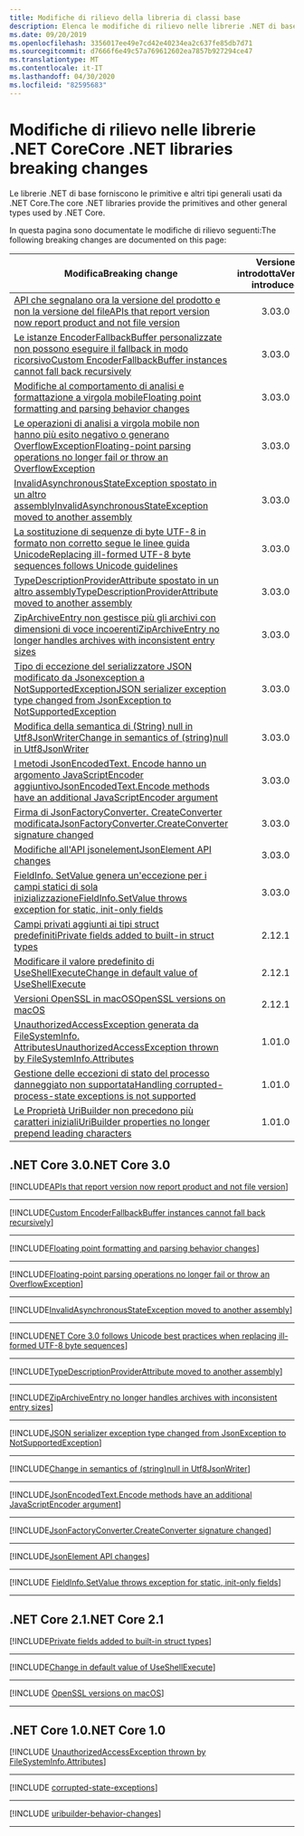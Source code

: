 ```yaml
---
title: Modifiche di rilievo della libreria di classi base
description: Elenca le modifiche di rilievo nelle librerie .NET di base.
ms.date: 09/20/2019
ms.openlocfilehash: 3356017ee49e7cd42e40234ea2c637fe85db7d71
ms.sourcegitcommit: d7666f6e49c57a769612602ea7857b927294ce47
ms.translationtype: MT
ms.contentlocale: it-IT
ms.lasthandoff: 04/30/2020
ms.locfileid: "82595683"
---
```

# <a name="core-net-libraries-breaking-changes"></a><span data-ttu-id="9c5c8-103">Modifiche di rilievo nelle librerie .NET Core</span><span class="sxs-lookup"><span data-stu-id="9c5c8-103">Core .NET libraries breaking changes</span></span>

<span data-ttu-id="9c5c8-104">Le librerie .NET di base forniscono le primitive e altri tipi generali usati da .NET Core.</span><span class="sxs-lookup"><span data-stu-id="9c5c8-104">The core .NET libraries provide the primitives and other general types used by .NET Core.</span></span>

<span data-ttu-id="9c5c8-105">In questa pagina sono documentate le modifiche di rilievo seguenti:</span><span class="sxs-lookup"><span data-stu-id="9c5c8-105">The following breaking changes are documented on this page:</span></span>

| <span data-ttu-id="9c5c8-106">Modifica</span><span class="sxs-lookup"><span data-stu-id="9c5c8-106">Breaking change</span></span> | <span data-ttu-id="9c5c8-107">Versione introdotta</span><span class="sxs-lookup"><span data-stu-id="9c5c8-107">Version introduced</span></span> |
| - | :-: |
| [<span data-ttu-id="9c5c8-108">API che segnalano ora la versione del prodotto e non la versione del file</span><span class="sxs-lookup"><span data-stu-id="9c5c8-108">APIs that report version now report product and not file version</span></span>](#apis-that-report-version-now-report-product-and-not-file-version) | <span data-ttu-id="9c5c8-109">3.0</span><span class="sxs-lookup"><span data-stu-id="9c5c8-109">3.0</span></span> |
| [<span data-ttu-id="9c5c8-110">Le istanze EncoderFallbackBuffer personalizzate non possono eseguire il fallback in modo ricorsivo</span><span class="sxs-lookup"><span data-stu-id="9c5c8-110">Custom EncoderFallbackBuffer instances cannot fall back recursively</span></span>](#custom-encoderfallbackbuffer-instances-cannot-fall-back-recursively) | <span data-ttu-id="9c5c8-111">3.0</span><span class="sxs-lookup"><span data-stu-id="9c5c8-111">3.0</span></span> |
| [<span data-ttu-id="9c5c8-112">Modifiche al comportamento di analisi e formattazione a virgola mobile</span><span class="sxs-lookup"><span data-stu-id="9c5c8-112">Floating point formatting and parsing behavior changes</span></span>](#floating-point-formatting-and-parsing-behavior-changed) | <span data-ttu-id="9c5c8-113">3.0</span><span class="sxs-lookup"><span data-stu-id="9c5c8-113">3.0</span></span> |
| [<span data-ttu-id="9c5c8-114">Le operazioni di analisi a virgola mobile non hanno più esito negativo o generano OverflowException</span><span class="sxs-lookup"><span data-stu-id="9c5c8-114">Floating-point parsing operations no longer fail or throw an OverflowException</span></span>](#floating-point-parsing-operations-no-longer-fail-or-throw-an-overflowexception) | <span data-ttu-id="9c5c8-115">3.0</span><span class="sxs-lookup"><span data-stu-id="9c5c8-115">3.0</span></span> |
| [<span data-ttu-id="9c5c8-116">InvalidAsynchronousStateException spostato in un altro assembly</span><span class="sxs-lookup"><span data-stu-id="9c5c8-116">InvalidAsynchronousStateException moved to another assembly</span></span>](#invalidasynchronousstateexception-moved-to-another-assembly) | <span data-ttu-id="9c5c8-117">3.0</span><span class="sxs-lookup"><span data-stu-id="9c5c8-117">3.0</span></span> |
| [<span data-ttu-id="9c5c8-118">La sostituzione di sequenze di byte UTF-8 in formato non corretto segue le linee guida Unicode</span><span class="sxs-lookup"><span data-stu-id="9c5c8-118">Replacing ill-formed UTF-8 byte sequences follows Unicode guidelines</span></span>](#replacing-ill-formed-utf-8-byte-sequences-follows-unicode-guidelines) | <span data-ttu-id="9c5c8-119">3.0</span><span class="sxs-lookup"><span data-stu-id="9c5c8-119">3.0</span></span> |
| [<span data-ttu-id="9c5c8-120">TypeDescriptionProviderAttribute spostato in un altro assembly</span><span class="sxs-lookup"><span data-stu-id="9c5c8-120">TypeDescriptionProviderAttribute moved to another assembly</span></span>](#typedescriptionproviderattribute-moved-to-another-assembly) | <span data-ttu-id="9c5c8-121">3.0</span><span class="sxs-lookup"><span data-stu-id="9c5c8-121">3.0</span></span> |
| [<span data-ttu-id="9c5c8-122">ZipArchiveEntry non gestisce più gli archivi con dimensioni di voce incoerenti</span><span class="sxs-lookup"><span data-stu-id="9c5c8-122">ZipArchiveEntry no longer handles archives with inconsistent entry sizes</span></span>](#ziparchiveentry-no-longer-handles-archives-with-inconsistent-entry-sizes) | <span data-ttu-id="9c5c8-123">3.0</span><span class="sxs-lookup"><span data-stu-id="9c5c8-123">3.0</span></span> |
| [<span data-ttu-id="9c5c8-124">Tipo di eccezione del serializzatore JSON modificato da Jsonexception a NotSupportedException</span><span class="sxs-lookup"><span data-stu-id="9c5c8-124">JSON serializer exception type changed from JsonException to NotSupportedException</span></span>](#json-serializer-exception-type-changed-from-jsonexception-to-notsupportedexception) | <span data-ttu-id="9c5c8-125">3.0</span><span class="sxs-lookup"><span data-stu-id="9c5c8-125">3.0</span></span> |
| [<span data-ttu-id="9c5c8-126">Modifica della semantica di (String) null in Utf8JsonWriter</span><span class="sxs-lookup"><span data-stu-id="9c5c8-126">Change in semantics of (string)null in Utf8JsonWriter</span></span>](#change-in-semantics-of-stringnull-in-utf8jsonwriter) | <span data-ttu-id="9c5c8-127">3.0</span><span class="sxs-lookup"><span data-stu-id="9c5c8-127">3.0</span></span> |
| [<span data-ttu-id="9c5c8-128">I metodi JsonEncodedText. Encode hanno un argomento JavaScriptEncoder aggiuntivo</span><span class="sxs-lookup"><span data-stu-id="9c5c8-128">JsonEncodedText.Encode methods have an additional JavaScriptEncoder argument</span></span>](#jsonencodedtextencode-methods-have-an-additional-javascriptencoder-argument) | <span data-ttu-id="9c5c8-129">3.0</span><span class="sxs-lookup"><span data-stu-id="9c5c8-129">3.0</span></span> |
| [<span data-ttu-id="9c5c8-130">Firma di JsonFactoryConverter. CreateConverter modificata</span><span class="sxs-lookup"><span data-stu-id="9c5c8-130">JsonFactoryConverter.CreateConverter signature changed</span></span>](#jsonfactoryconvertercreateconverter-signature-changed) | <span data-ttu-id="9c5c8-131">3.0</span><span class="sxs-lookup"><span data-stu-id="9c5c8-131">3.0</span></span> |
| [<span data-ttu-id="9c5c8-132">Modifiche all'API jsonelement</span><span class="sxs-lookup"><span data-stu-id="9c5c8-132">JsonElement API changes</span></span>](#jsonelement-api-changes) | <span data-ttu-id="9c5c8-133">3.0</span><span class="sxs-lookup"><span data-stu-id="9c5c8-133">3.0</span></span> |
| [<span data-ttu-id="9c5c8-134">FieldInfo. SetValue genera un'eccezione per i campi statici di sola inizializzazione</span><span class="sxs-lookup"><span data-stu-id="9c5c8-134">FieldInfo.SetValue throws exception for static, init-only fields</span></span>](#fieldinfosetvalue-throws-exception-for-static-init-only-fields) | <span data-ttu-id="9c5c8-135">3.0</span><span class="sxs-lookup"><span data-stu-id="9c5c8-135">3.0</span></span> |
| [<span data-ttu-id="9c5c8-136">Campi privati aggiunti ai tipi struct predefiniti</span><span class="sxs-lookup"><span data-stu-id="9c5c8-136">Private fields added to built-in struct types</span></span>](#private-fields-added-to-built-in-struct-types) | <span data-ttu-id="9c5c8-137">2.1</span><span class="sxs-lookup"><span data-stu-id="9c5c8-137">2.1</span></span> |
| [<span data-ttu-id="9c5c8-138">Modificare il valore predefinito di UseShellExecute</span><span class="sxs-lookup"><span data-stu-id="9c5c8-138">Change in default value of UseShellExecute</span></span>](#change-in-default-value-of-useshellexecute) | <span data-ttu-id="9c5c8-139">2.1</span><span class="sxs-lookup"><span data-stu-id="9c5c8-139">2.1</span></span> |
| [<span data-ttu-id="9c5c8-140">Versioni OpenSSL in macOS</span><span class="sxs-lookup"><span data-stu-id="9c5c8-140">OpenSSL versions on macOS</span></span>](#openssl-versions-on-macos) | <span data-ttu-id="9c5c8-141">2.1</span><span class="sxs-lookup"><span data-stu-id="9c5c8-141">2.1</span></span> |
| [<span data-ttu-id="9c5c8-142">UnauthorizedAccessException generata da FileSystemInfo. Attributes</span><span class="sxs-lookup"><span data-stu-id="9c5c8-142">UnauthorizedAccessException thrown by FileSystemInfo.Attributes</span></span>](#unauthorizedaccessexception-thrown-by-filesysteminfoattributes) | <span data-ttu-id="9c5c8-143">1.0</span><span class="sxs-lookup"><span data-stu-id="9c5c8-143">1.0</span></span> |
| [<span data-ttu-id="9c5c8-144">Gestione delle eccezioni di stato del processo danneggiato non supportata</span><span class="sxs-lookup"><span data-stu-id="9c5c8-144">Handling corrupted-process-state exceptions is not supported</span></span>](#handling-corrupted-state-exceptions-is-not-supported) | <span data-ttu-id="9c5c8-145">1.0</span><span class="sxs-lookup"><span data-stu-id="9c5c8-145">1.0</span></span> |
| [<span data-ttu-id="9c5c8-146">Le Proprietà UriBuilder non precedono più caratteri iniziali</span><span class="sxs-lookup"><span data-stu-id="9c5c8-146">UriBuilder properties no longer prepend leading characters</span></span>](#uribuilder-properties-no-longer-prepend-leading-characters) | <span data-ttu-id="9c5c8-147">1.0</span><span class="sxs-lookup"><span data-stu-id="9c5c8-147">1.0</span></span> |

## <a name="net-core-30"></a><span data-ttu-id="9c5c8-148">.NET Core 3.0</span><span class="sxs-lookup"><span data-stu-id="9c5c8-148">.NET Core 3.0</span></span>

[!INCLUDE[APIs that report version now report product and not file version](~/includes/core-changes/corefx/3.0/version-information-changes.md)]

***

[!INCLUDE[Custom EncoderFallbackBuffer instances cannot fall back recursively](~/includes/core-changes/corefx/3.0/custom-encoderfallbackbuffer-cannot-be-recursive.md)]

***

[!INCLUDE[Floating point formatting and parsing behavior changes](~/includes/core-changes/corefx/3.0/floating-point-changes.md)]

***

[!INCLUDE[Floating-point parsing operations no longer fail or throw an OverflowException](~/includes/core-changes/corefx/3.0/floating-point-parsing-does-not-overflow.md)]

***

[!INCLUDE[InvalidAsynchronousStateException moved to another assembly](~/includes/core-changes/corefx/3.0/move-invalidasynchronousstateexception.md)]

***

[!INCLUDE[NET Core 3.0 follows Unicode best practices when replacing ill-formed UTF-8 byte sequences](~/includes/core-changes/corefx/3.0/net-core-3-0-follows-unicode-utf8-best-practices.md)]

***

[!INCLUDE[TypeDescriptionProviderAttribute moved to another assembly](~/includes/core-changes/corefx/3.0/move-typedescriptionproviderattribute.md)]

***

[!INCLUDE[ZipArchiveEntry no longer handles archives with inconsistent entry sizes](~/includes/core-changes/corefx/3.0/ziparchiveentry-and-inconsistent-entry-sizes.md)]

***

[!INCLUDE[JSON serializer exception type changed from JsonException to NotSupportedException](~/includes/core-changes/corefx/3.0/serializer-throws-notsupportedexception.md)]

***

[!INCLUDE[Change in semantics of (string)null in Utf8JsonWriter](~/includes/core-changes/corefx/3.0/change-in-null-in-utf8jsonwriter.md)]

***

[!INCLUDE[JsonEncodedText.Encode methods have an additional JavaScriptEncoder argument](~/includes/core-changes/corefx/3.0/jsonencodedtext-encode-has-additional-argument.md)]

***

[!INCLUDE[JsonFactoryConverter.CreateConverter signature changed](~/includes/core-changes/corefx/3.0/jsonfactoryconverter-createconverter.md)]

***

[!INCLUDE[JsonElement API changes](~/includes/core-changes/corefx/3.0/jsonelement-api-changes.md)]

***

[!INCLUDE [FieldInfo.SetValue throws exception for static, init-only fields](~/includes/core-changes/corefx/3.0/fieldinfo-setvalue-exception.md)]

***

## <a name="net-core-21"></a><span data-ttu-id="9c5c8-149">.NET Core 2.1</span><span class="sxs-lookup"><span data-stu-id="9c5c8-149">.NET Core 2.1</span></span>

[!INCLUDE[Private fields added to built-in struct types](~/includes/core-changes/corefx/2.1/instantiate-struct.md)]

***

[!INCLUDE[Change in default value of UseShellExecute](~/includes/core-changes/corefx/2.1/process-start-changes.md)]

***

[!INCLUDE [OpenSSL versions on macOS](../../../includes/core-changes/corefx/openssl-dependencies-macos.md)]

***

## <a name="net-core-10"></a><span data-ttu-id="9c5c8-150">.NET Core 1.0</span><span class="sxs-lookup"><span data-stu-id="9c5c8-150">.NET Core 1.0</span></span>

[!INCLUDE [UnauthorizedAccessException thrown by FileSystemInfo.Attributes](~/includes/core-changes/corefx/1.0/filesysteminfo-attributes-exceptions.md)]

***

[!INCLUDE [corrupted-state-exceptions](~/includes/core-changes/corefx/1.0/corrupted-state-exceptions.md)]

***

[!INCLUDE [uribuilder-behavior-changes](../../../includes/core-changes/corefx/1.0/uribuilder-behavior-changes.md)]

***
